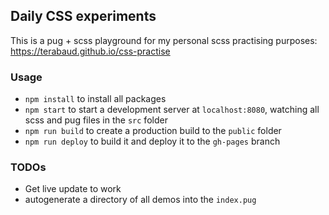 ## Daily CSS experiments

This is a pug + scss playground for my personal scss practising purposes: https://terabaud.github.io/css-practise

### Usage

 * `npm install` to install all packages
 * `npm start` to start a development server at `localhost:8080`, watching all scss and pug files in the `src` folder
 * `npm run build` to create a production build to the `public` folder
 * `npm run deploy` to build it and deploy it to the `gh-pages` branch

### TODOs

 * Get live update to work
 * autogenerate a directory of all demos into the `index.pug`